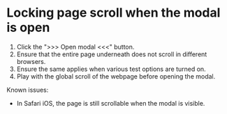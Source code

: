 # Locking page scroll when the modal is open

1. Click the ">>> Open modal <<<" button.
2. Ensure that the entire page underneath does not scroll in different browsers.
3. Ensure the same applies when various test options are turned on.
4. Play with the global scroll of the webpage before opening the modal.

Known issues:
* In Safari iOS, the page is still scrollable when the modal is visible.
